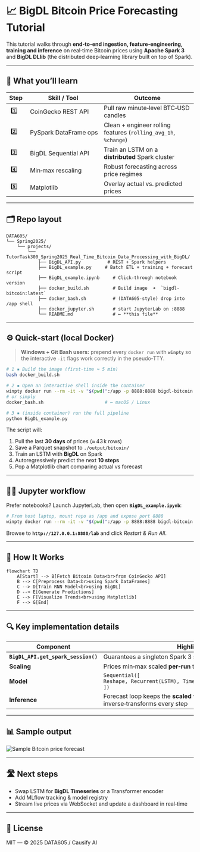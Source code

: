 # 📈 BigDL Bitcoin Price Forecasting Tutorial

This tutorial walks through **end‑to‑end ingestion, feature‑engineering, training and inference** on real‑time Bitcoin prices using **Apache Spark 3** and **BigDL DLlib** (the distributed deep‑learning library built on top of Spark).

---

## 🚀 What you’ll learn

| Step | Skill / Tool | Outcome |
|------|--------------|---------|
| 1️⃣  | CoinGecko REST API | Pull raw minute‑level BTC‑USD candles |
| 2️⃣  | PySpark DataFrame ops | Clean + engineer rolling features (`rolling_avg_1h`, `%change`) |
| 3️⃣  | BigDL Sequential API | Train an LSTM on a **distributed** Spark cluster |
| 4️⃣  | Min‑max rescaling | Robust forecasting across price regimes |
| 5️⃣  | Matplotlib | Overlay actual vs. predicted prices |

---

## 🗂 Repo layout

```
DATA605/
└── Spring2025/
    └── projects/
        └── TutorTask300_Spring2025_Real_Time_Bitcoin_Data_Processing_with_BigDL/
            ├── BigDL_API.py          # REST + Spark helpers
            ├── BigDL_example.py     # Batch ETL + training + forecast script
            ├── BigDL_example.ipynb     # Click‑through notebook version
            ├── docker_build.sh         # Build image  ➜  `bigdl-bitcoin:latest`
            ├── docker_bash.sh          # (DATA605‑style) drop into /app shell
            ├── docker_jupyter.sh       # start JupyterLab on :8888
            └── README.md               # ← **this file**
```

---

## ⚙️ Quick‑start (local Docker)

> **Windows + Git Bash users:** prepend every `docker run` with **`winpty`** so the interactive `-it` flags work correctly in the pseudo‑TTY.

```bash
# 1 ▪ Build the image (first‑time ≈ 5 min)
bash docker_build.sh

# 2 ▪ Open an interactive shell inside the container
winpty docker run --rm -it -v "$(pwd)":/app -p 8888:8888 bigdl-bitcoin:latest bash       # ← Windows Git Bash
# or simply
docker_bash.sh                       # ← macOS / Linux

# 3 ▪ (inside container) run the full pipeline
python BigDL_example.py
```

The script will:

1. Pull the last **30 days** of prices (≈ 43 k rows)
2. Save a Parquet snapshot to `./output/bitcoin/`
3. Train an LSTM with **BigDL** on Spark
4. Autoregressively predict the next **10 steps**
5. Pop a Matplotlib chart comparing actual vs forecast

---

## 🧑‍💻 Jupyter workflow

Prefer notebooks?  Launch JupyterLab, then open **`BigDL_example.ipynb`**:

```bash
# From host laptop, mount repo as /app and expose port 8888
winpty docker run --rm -it -v "$(pwd)":/app -p 8888:8888 bigdl-bitcoin:latest        jupyter lab --ip=0.0.0.0 --no-browser                    --NotebookApp.token='' --NotebookApp.password=''                    --allow-root
```

Browse to **`http://127.0.0.1:8888/lab`** and click _Restart & Run All_.

---

## 🧪 How It Works

```mermaid
flowchart TD
    A[Start] --> B[Fetch Bitcoin Data<br>from CoinGecko API]
    B --> C[Preprocess Data<br>using Spark DataFrames]
    C --> D[Train RNN Model<br>using BigDL]
    D --> E[Generate Predictions]
    E --> F[Visualize Trends<br>using Matplotlib]
    F --> G[End]
```

---

## 🔍 Key implementation details

| Component | Highlight |
|-----------|-----------|
| **`BigDL_API.get_spark_session()`** | Guarantees a singleton Spark 3 session (local[*]) |
| **Scaling** | Prices min‑max scaled **per‑run** to stabilise training |
| **Model** | `Sequential([ Reshape, Recurrent(LSTM), TimeDistributed(Linear), Select ])` |
| **Inference** | Forecast loop keeps the **scaled** window, then inverse‑transforms every step |

---

## 📊 Sample output

![Sample Bitcoin price forecast](img/btc_forecast.png)

---

## 🛣 Next steps

* Swap LSTM for **BigDL Timeseries** or a Transformer encoder
* Add MLflow tracking & model registry
* Stream live prices via WebSocket and update a dashboard in real‑time

---

## 📝 License

MIT — © 2025 DATA605 / Causify AI
